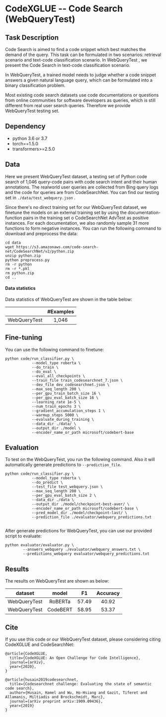 # CodeXGLUE -- Code Search (WebQueryTest)

## Task Description

Code Search is aimed to find a code snippet which best matches the demand of the query. This task can be formulated in two scenarios: retrieval scenario and text-code classification scenario. In WebQueryTest , we present the Code Search in text-code classification scenario.

In WebQueryTest, a trained model needs to judge whether a code snippet answers a given natural language query, which can be formulated into a binary classification problem. 

Most  existing  code search datasets use code documentations or questions from online communities for software developers as queries, which is still different from real user search queries.  Therefore we provide WebQueryTest testing set.

## Dependency

- python 3.6 or 3.7
- torch==1.5.0
- transformers>=2.5.0


## Data

Here we present WebQueryTest dataset,  a  testing  set  of  Python code  search of 1,046  query-code pairs with code search intent and their human annotations. The realworld user queries are collected from Bing query logs and the code for queries are from CodeSearchNet. You can find our testing set in `./data/test_webquery.json` .

Since there's no direct training set for our WebQueryTest dataset, we finetune the models on an external training set by using the documentation-function pairs in the training set o CodeSearchNet AdvTest as positive instances. For each documentation, we also randomly sample 31 more functions to form negative instances. You can run the following command to download and preprocess the data:

```shell
cd data
wget https://s3.amazonaws.com/code-search-net/CodeSearchNet/v2/python.zip
unzip python.zip
python preprocess.py
rm -r python
rm -r *.pkl
rm python.zip
cd ..
```

#### Data statistics

Data statistics of WebQueryTest are shown in the table below:

|              | #Examples |
| :----------: | :-------: |
| WebQueryTest |   1,046   |


## Fine-tuning

You can use the following command to finetune:

```shell
python code/run_classifier.py \
			--model_type roberta \
			--do_train \
			--do_eval \
			--eval_all_checkpoints \
			--train_file train_codesearchnet_7.json \
			--dev_file dev_codesearchnet.json \
			--max_seq_length 200 \
			--per_gpu_train_batch_size 16 \
			--per_gpu_eval_batch_size 16 \
			--learning_rate 1e-5 \
			--num_train_epochs 3 \
			--gradient_accumulation_steps 1 \
			--warmup_steps 5000 \
			--evaluate_during_training \
			--data_dir ./data/ \
			--output_dir ./model \
			--encoder_name_or_path microsoft/codebert-base 

```

## Evaluation

To test on the WebQueryTest, you run the following command. Also it will automatically generate predictions to `--prediction_file`.

```shell
python code/run_classifier.py \
			--model_type roberta \
			--do_predict \
			--test_file test_webquery.json \
			--max_seq_length 200 \
			--per_gpu_eval_batch_size 2 \
			--data_dir ./data \
			--output_dir ./model/checkpoint-best-aver/ \
			--encoder_name_or_path microsoft/codebert-base \
			--pred_model_dir ./model/checkpoint-last/ \
			--prediction_file ./evaluator/webquery_predictions.txt 
			
```

After generate predictions for WebQueryTest, you can use our provided script to evaluate:

```shell
python evaluator/evaluator.py \
		--answers_webquery ./evaluator/webquery_answers.txt \
		--predictions_webquery evaluator/webquery_predictions.txt
```

## Results

The results on WebQueryTest are shown as below:

|   dataset    |  model   |  F1   | Accuracy |
| :----------: | :------: | :---: | :------: |
| WebQueryTest | RoBERTa  | 57.49 |  40.92   |
| WebQueryTest | CodeBERT | 58.95 |  53.37   |

## Cite

If you use this code or our WebQueryTest dataset, please considering citing CodeXGLUE and CodeSearchNet:	

```
@article{CodeXGLUE,
  title={CodeXGLUE: An Open Challenge for Code Intelligence},
  journal={arXiv},
  year={2020},
}
```

```
@article{husain2019codesearchnet,
  title={Codesearchnet challenge: Evaluating the state of semantic code search},
  author={Husain, Hamel and Wu, Ho-Hsiang and Gazit, Tiferet and Allamanis, Miltiadis and Brockschmidt, Marc},
  journal={arXiv preprint arXiv:1909.09436},
  year={2019}
}
```



